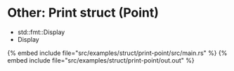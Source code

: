# Other: Print struct (Point)

* std::fmt::Display
* Display

{% embed include file="src/examples/struct/print-point/src/main.rs" %}
{% embed include file="src/examples/struct/print-point/out.out" %}


